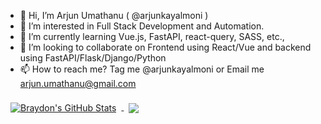 - 👋 Hi, I’m Arjun Umathanu ( @arjunkayalmoni )
- 👀 I’m interested in Full Stack Development and Automation.
- 🌱 I’m currently learning Vue.js, FastAPI, react-query, SASS, etc.,
- 💞️ I’m looking to collaborate on Frontend using React/Vue and backend using FastAPI/Flask/Django/Python
- 📫 How to reach me? Tag me @arjunkayalmoni or Email me arjun.umathanu@gmail.com

<!---
arjunkayalmoni/arjunkayalmoni is a ✨ special ✨ repository because its `README.md` (this file) appears on your GitHub profile.
You can click the Preview link to take a look at your changes.
--->

<a href="https://github.com/arjunkayalmoni">
  <img align="center" style="margin:0.5rem" src="https://github-readme-stats.vercel.app/api?username=arjunkayalmoni&show_icons=true&line_height=27&count_private=true&title_color=ffffff&text_color=c9cacc&icon_color=4AB097&bg_color=1A2B34" alt="Braydon's GitHub Stats" />
</a>

<a href="https://github.com/arjunkayalmoni">
  <img align="center" style="margin:0.5rem" src="https://github-readme-stats.vercel.app/api/top-langs/?username=arjunkayalmoni&hide=html,css&title_color=ffffff&text_color=c9cacc&icon_color=4AB197&bg_color=1A2B34" />
</a>
